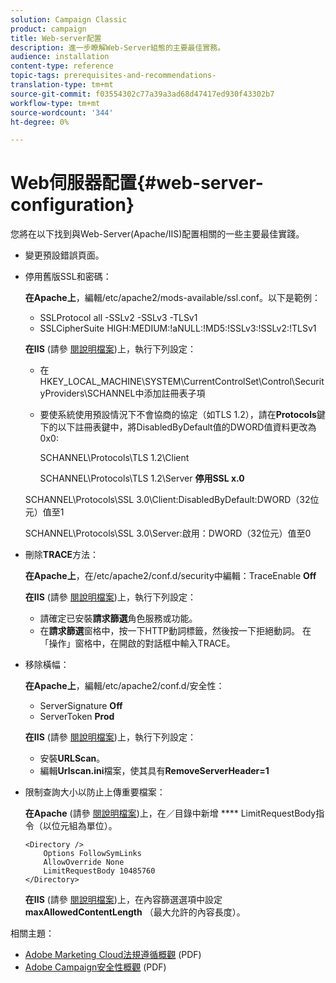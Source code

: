 ```yaml
---
solution: Campaign Classic
product: campaign
title: Web-server配置
description: 進一步瞭解Web-Server組態的主要最佳實務。
audience: installation
content-type: reference
topic-tags: prerequisites-and-recommendations-
translation-type: tm+mt
source-git-commit: f03554302c77a39a3ad68d47417ed930f43302b7
workflow-type: tm+mt
source-wordcount: '344'
ht-degree: 0%

---
```



# Web伺服器配置{#web-server-configuration}

您將在以下找到與Web-Server(Apache/IIS)配置相關的一些主要最佳實踐。

* 變更預設錯誤頁面。

* 停用舊版SSL和密碼：

   **在Apache上**，編輯/etc/apache2/mods-available/ssl.conf。以下是範例：

   * SSLProtocol all -SSLv2 -SSLv3 -TLSv1
   * SSLCipherSuite HIGH:MEDIUM:!aNULL:!MD5:!SSLv3:!SSLv2:!TLSv1

   **在IIS** (請參 [閱說明檔案](https://support.microsoft.com/en-us/kb/245030))上，執行下列設定：

   * 在HKEY_LOCAL_MACHINE\SYSTEM\CurrentControlSet\Control\SecurityProviders\SCHANNEL中添加註冊表子項
   * 要使系統使用預設情況下不會協商的協定（如TLS 1.2），請在&#x200B;**Protocols**&#x200B;鍵下的以下註冊表鍵中，將DisabledByDefault值的DWORD值資料更改為0x0:

      SCHANNEL\Protocols\TLS 1.2\Client

      SCHANNEL\Protocols\TLS 1.2\Server
   **停用SSL x.0**

   SCHANNEL\Protocols\SSL 3.0\Client:DisabledByDefault:DWORD（32位元）值至1

   SCHANNEL\Protocols\SSL 3.0\Server:啟用：DWORD（32位元）值至0

* 刪除&#x200B;**TRACE**&#x200B;方法：

   **在Apache上**，在/etc/apache2/conf.d/security中編輯：TraceEnable  **Off**

   **在IIS** (請參 [閱說明檔案](https://www.iis.net/configreference/system.webserver/security/requestfiltering/verbs))上，執行下列設定：

   * 請確定已安裝&#x200B;**請求篩選**&#x200B;角色服務或功能。
   * 在&#x200B;**請求篩選**&#x200B;窗格中，按一下HTTP動詞標籤，然後按一下拒絕動詞。 在「操作」窗格中，在開啟的對話框中輸入TRACE。

* 移除橫幅：

   **在Apache上**，編輯/etc/apache2/conf.d/安全性：

   * ServerSignature **Off**
   * ServerToken **Prod**

   **在IIS** (請參 [閱說明檔案](https://www.iis.net/configreference/system.webserver/security/requestfiltering/verbs))上，執行下列設定：

   * 安裝&#x200B;**URLScan**。
   * 編輯&#x200B;**Urlscan.ini**&#x200B;檔案，使其具有&#x200B;**RemoveServerHeader=1**


* 限制查詢大小以防止上傳重要檔案：

   **在Apache** (請參 [閱說明檔案](http://httpd.apache.org/docs/2.2/mod/core.html#limitrequestbody))上，在／目錄中新增 **** LimitRequestBody指令（以位元組為單位）。

   ```
   <Directory />
       Options FollowSymLinks
       AllowOverride None
       LimitRequestBody 10485760
   </Directory>
   ```

   **在IIS** (請參 [閱說明檔案](http://www.iis.net/configreference/system.webserver/security/requestfiltering/requestlimits))上，在內容篩選選項中設定 **maxAllowedContentLength** （最大允許的內容長度）。

相關主題：

* [Adobe Marketing Cloud法規遵循概觀](https://marketing.adobe.com/resources/help/en_US/xref/Adobe-Marketing-Cloud-Privacy-and-Security-Overview.pdf) (PDF)
* [Adobe Campaign安全性概觀](https://wwwimages.adobe.com/content/dam/acom/en/marketing-cloud/campaign/pdfs/54658.en.campaign.wp.adb-security.pdf) (PDF)
